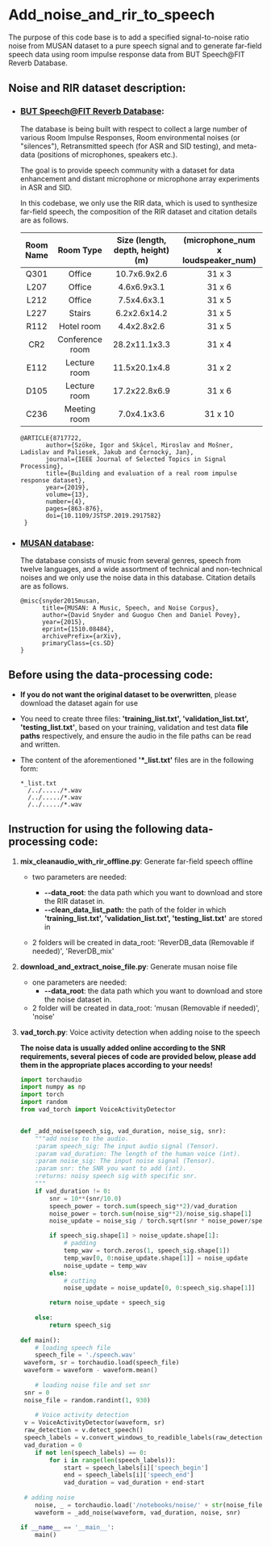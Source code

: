 # Add_noise_and_rir_to_speech
The purpose of this code base is to add a specified signal-to-noise ratio noise from MUSAN dataset to a pure speech signal and to generate far-field speech data using room impulse response data from BUT Speech@FIT Reverb Database. 
## Noise and RIR dataset description:

- ### [BUT Speech@FIT Reverb Database](https://speech.fit.vutbr.cz/software/but-speech-fit-reverb-database ):

  The database is being built with respect to collect a large number of various Room Impulse Responses, Room environmental noises (or "silences"), Retransmitted speech (for ASR and SID testing), and meta-data (positions of microphones, speakers etc.).

  The goal is to provide speech community with a dataset for data enhancement and distant microphone or microphone array experiments in ASR and SID.

  In this codebase, we only use the RIR data, which is used to synthesize far-field speech, the composition of the RIR dataset and citation details are as follows.

  | Room Name |    Room Type    | Size (length, depth, height) (m) | (microphone_num x   loudspeaker_num) |
  | :-------: | :-------------: | :------------------------------: | :----------------------------------: |
  |   Q301    |     Office      |           10.7x6.9x2.6           |                31 x 3                |
  |   L207    |     Office      |           4.6x6.9x3.1            |                31 x 6                |
  |   L212    |     Office      |           7.5x4.6x3.1            |                31 x 5                |
  |   L227    |     Stairs      |           6.2x2.6x14.2           |                31 x 5                |
  |   R112    |   Hotel room    |           4.4x2.8x2.6            |                31 x 5                |
  |    CR2    | Conference room |          28.2x11.1x3.3           |                31 x 4                |
  |   E112    |  Lecture room   |          11.5x20.1x4.8           |                31 x 2                |
  |   D105    |  Lecture room   |          17.2x22.8x6.9           |                31 x 6                |
  |   C236    |  Meeting room   |           7.0x4.1x3.6            |               31 x 10                |

  ```
  @ARTICLE{8717722,
   		 author={Szöke, Igor and Skácel, Miroslav and Mošner, Ladislav and Paliesek, Jakub and Černocký, Jan},
   		 journal={IEEE Journal of Selected Topics in Signal Processing}, 
   		 title={Building and evaluation of a real room impulse response dataset}, 
   		 year={2019},
   		 volume={13},
   		 number={4},
   		 pages={863-876},
   		 doi={10.1109/JSTSP.2019.2917582}
   }
  ```

- ### [MUSAN database](https://arxiv.org/pdf/1510.08484):

  The database consists of music from several genres, speech from twelve languages, and a wide assortment of technical and non-technical noises and we only use the noise data in this database. Citation details are as follows.

  ```
  @misc{snyder2015musan,
        title={MUSAN: A Music, Speech, and Noise Corpus}, 
        author={David Snyder and Guoguo Chen and Daniel Povey},
        year={2015},
        eprint={1510.08484},
        archivePrefix={arXiv},
        primaryClass={cs.SD}
  }
  ```

  

## Before using the data-processing code:

- **If you do not want the original dataset to be overwritten**, please download the dataset again for use

- You need to create three files: **'training_list.txt', 'validation_list.txt', 'testing_list.txt'**, based on your training, validation and test data **file paths** respectively, and ensure the audio in the file paths can be read and written. 

- The content of the aforementioned **'*_list.txt'** files are in the following form:

  ```
  *_list.txt
  	/../...../*.wav
  	/../...../*.wav
  	/../...../*.wav
  ```

  

## Instruction for using the following data-processing code:

1. **mix_cleanaudio_with_rir_offline.py**: Generate far-field speech offline

   - two parameters are needed: 
     - **--data_root**: the data path which you want to download and store the RIR dataset in.
     - **--clean_data_list_path:** the path of the folder in which  **'training_list.txt', 'validation_list.txt', 'testing_list.txt'** are stored in

   - 2 folders will be created in data_root: 'ReverDB_data (Removable if needed)', 'ReverDB_mix'

     

2. **download_and_extract_noise_file.py**: Generate musan noise file

   - one parameters are needed: 
     - **--data_root**: the data path which you want to download and store the noise dataset in.
   - 2 folder will be created in data_root: 'musan (Removable if needed)', 'noise'

   

3. **vad_torch.py**: Voice activity detection when adding noise to the speech

   **The noise data is usually added online according to the SNR requirements, several pieces of code are provided below, please add them in the appropriate places according to your needs!**

   ```python
   import torchaudio
   import numpy as np
   import torch
   import random
   from vad_torch import VoiceActivityDetector
   
   
   def _add_noise(speech_sig, vad_duration, noise_sig, snr):
       """add noise to the audio.
       :param speech_sig: The input audio signal (Tensor).
       :param vad_duration: The length of the human voice (int).
       :param noise_sig: The input noise signal (Tensor).
       :param snr: the SNR you want to add (int).
       :returns: noisy speech sig with specific snr.
       """
       if vad_duration != 0:
           snr = 10**(snr/10.0)
           speech_power = torch.sum(speech_sig**2)/vad_duration
           noise_power = torch.sum(noise_sig**2)/noise_sig.shape[1]
           noise_update = noise_sig / torch.sqrt(snr * noise_power/speech_power)
   
           if speech_sig.shape[1] > noise_update.shape[1]:
               # padding
               temp_wav = torch.zeros(1, speech_sig.shape[1])
               temp_wav[0, 0:noise_update.shape[1]] = noise_update
               noise_update = temp_wav
           else:
               # cutting
               noise_update = noise_update[0, 0:speech_sig.shape[1]]
   
           return noise_update + speech_sig
       
       else:
           return speech_sig
       
   def main():
       # loading speech file
       speech_file = './speech.wav'
   	waveform, sr = torchaudio.load(speech_file)
   	waveform = waveform - waveform.mean()
   	
       # loading noise file and set snr
   	snr = 0       
   	noise_file = random.randint(1, 930)
   	
       # Voice activity detection
   	v = VoiceActivityDetector(waveform, sr)
   	raw_detection = v.detect_speech()
   	speech_labels = v.convert_windows_to_readible_labels(raw_detection)
   	vad_duration = 0
       if not len(speech_labels) == 0:
           for i in range(len(speech_labels)):
               start = speech_labels[i]['speech_begin']
               end = speech_labels[i]['speech_end']
               vad_duration = vad_duration + end-start
               
   	# adding noise
       noise, _ = torchaudio.load('/notebooks/noise/' + str(noise_file) + '.wav')
       waveform = _add_noise(waveform, vad_duration, noise, snr)
   
   if __name__ == '__main__':
       main()
   ```
